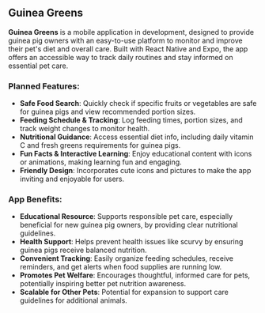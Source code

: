 ## Guinea Greens

**Guinea Greens** is a mobile application in development, designed to provide guinea pig owners with an easy-to-use platform to monitor and improve their pet's diet and overall care. Built with React Native and Expo, the app offers an accessible way to track daily routines and stay informed on essential pet care.

### Planned Features:
- **Safe Food Search**: Quickly check if specific fruits or vegetables are safe for guinea pigs and view recommended portion sizes.
- **Feeding Schedule & Tracking**: Log feeding times, portion sizes, and track weight changes to monitor health.
- **Nutritional Guidance**: Access essential diet info, including daily vitamin C and fresh greens requirements for guinea pigs.
- **Fun Facts & Interactive Learning**: Enjoy educational content with icons or animations, making learning fun and engaging.
- **Friendly Design**: Incorporates cute icons and pictures to make the app inviting and enjoyable for users.

### App Benefits:
- **Educational Resource**: Supports responsible pet care, especially beneficial for new guinea pig owners, by providing clear nutritional guidelines.
- **Health Support**: Helps prevent health issues like scurvy by ensuring guinea pigs receive balanced nutrition.
- **Convenient Tracking**: Easily organize feeding schedules, receive reminders, and get alerts when food supplies are running low.
- **Promotes Pet Welfare**: Encourages thoughtful, informed care for pets, potentially inspiring better pet nutrition awareness.
- **Scalable for Other Pets**: Potential for expansion to support care guidelines for additional animals.
